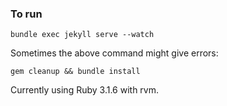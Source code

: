 ### To run

```
bundle exec jekyll serve --watch
```

Sometimes the above command might give errors:
```
gem cleanup && bundle install
```

Currently using Ruby 3.1.6 with rvm.